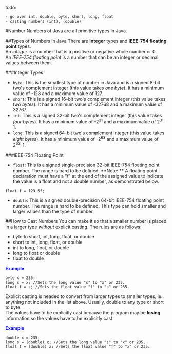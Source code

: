 todo:
```
- go over int, double, byte, short, long, float
- casting numbers (int), (double)
```
#Number
Numbers of Java are all primitive types in Java.  

##Types of Numbers in Java
There are **integer** types and **IEEE-754 floating point** types.  
An _integer_ is a number that is a positive or negative whole number or 0.  
An _IEEE-754 floating point_ is a number that can be an integer or decimal values between them.  

###Integer Types
* ```byte```: This is the smallest type of number in Java and is a signed 8-bit two's complement integer (this value takes _one byte_). It has a minimum value of -128 and a maximum value of 127. 
* ```short```: This is a signed 16-bit two's complement integer (this value takes _two bytes_). It has a minimum value of -32768 and a maximum value of 32767.  
* ```int```: This is a signed 32-bit two's complement integer (this value takes _four bytes_). It has a minimum value of -2<sup>31</sup> and a maximum value of 2<sup>31</sup>-1.  
* ```long```: This is a signed 64-bit two's complement integer (this value takes _eight bytes_). It has a minimum value of -2<sup>63</sup> and a maximum value of 2<sup>63</sup>-1. 

###IEEE-754 Floating Point
* ```float```: This is a signed single-precision 32-bit IEEE-754 floating point number. The range is hard to be defined. 
**Note: ** A floating point declaration must have a "f" at the end of the assigned value to indicate the value is a float and not a double number, as demonstrated below.  
```
float f = 123.5f;
```
* ```double```: This is a signed double-precision 64-bit IEEE-754 floating point number. The range is hard to be defined. This type can hold smaller and larger values than the type of number.

##How to Cast Numbers
You can make it so that a smaller number is placed in a larger type _without_ explicit casting. The rules are as follows:

* byte to short, int, long, float, or double  
* short to int, long, float, or double  
* int to long, float, or double  
* long to float or double  
* float to double  

<span style="color:blue">**Example**</span>    
```
byte x = 235;
long s = x; //Sets the long value "s" to "x" or 235.
float f = s; //Sets the float value "f" to "s" or 235.
```

Explicit casting is neaded to convert from larger types to smaller types, ie. anything not included in the list above. Usually, double to any type or short to byte.  
The values have to be explicitly cast because the program may be **losing** information so the values have to be explicitly cast.

<span style="color:blue">**Example**</span>    
```
double x = 235;
long s = (double) x; //Sets the long value "s" to "x" or 235.
float f = (double) x; //Sets the float value "f" to "x" or 235.
```